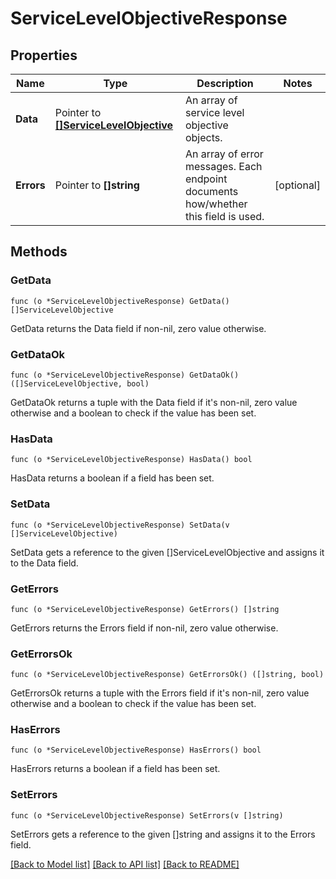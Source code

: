 # ServiceLevelObjectiveResponse

## Properties

Name | Type | Description | Notes
------------ | ------------- | ------------- | -------------
**Data** | Pointer to [**[]ServiceLevelObjective**](ServiceLevelObjective.md) | An array of service level objective objects. | 
**Errors** | Pointer to **[]string** | An array of error messages. Each endpoint documents how/whether this field is used. | [optional] 

## Methods

### GetData

`func (o *ServiceLevelObjectiveResponse) GetData() []ServiceLevelObjective`

GetData returns the Data field if non-nil, zero value otherwise.

### GetDataOk

`func (o *ServiceLevelObjectiveResponse) GetDataOk() ([]ServiceLevelObjective, bool)`

GetDataOk returns a tuple with the Data field if it's non-nil, zero value otherwise
and a boolean to check if the value has been set.

### HasData

`func (o *ServiceLevelObjectiveResponse) HasData() bool`

HasData returns a boolean if a field has been set.

### SetData

`func (o *ServiceLevelObjectiveResponse) SetData(v []ServiceLevelObjective)`

SetData gets a reference to the given []ServiceLevelObjective and assigns it to the Data field.

### GetErrors

`func (o *ServiceLevelObjectiveResponse) GetErrors() []string`

GetErrors returns the Errors field if non-nil, zero value otherwise.

### GetErrorsOk

`func (o *ServiceLevelObjectiveResponse) GetErrorsOk() ([]string, bool)`

GetErrorsOk returns a tuple with the Errors field if it's non-nil, zero value otherwise
and a boolean to check if the value has been set.

### HasErrors

`func (o *ServiceLevelObjectiveResponse) HasErrors() bool`

HasErrors returns a boolean if a field has been set.

### SetErrors

`func (o *ServiceLevelObjectiveResponse) SetErrors(v []string)`

SetErrors gets a reference to the given []string and assigns it to the Errors field.


[[Back to Model list]](../README.md#documentation-for-models) [[Back to API list]](../README.md#documentation-for-api-endpoints) [[Back to README]](../README.md)



